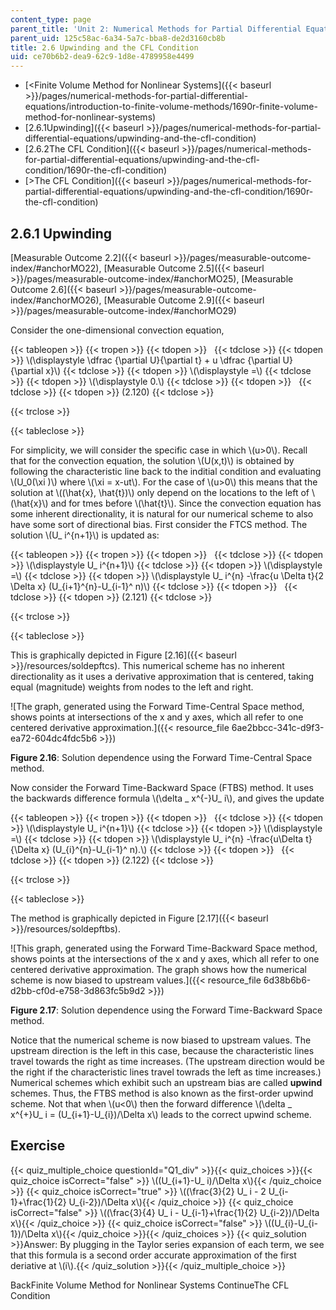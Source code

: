```yaml
---
content_type: page
parent_title: 'Unit 2: Numerical Methods for Partial Differential Equations'
parent_uid: 125c58ac-6a34-5a7c-bba8-de2d3160cb8b
title: 2.6 Upwinding and the CFL Condition
uid: ce70b6b2-dea9-62c9-1d8e-4789958e4499
---
```


*   [\<Finite Volume Method for Nonlinear Systems]({{< baseurl >}}/pages/numerical-methods-for-partial-differential-equations/introduction-to-finite-volume-methods/1690r-finite-volume-method-for-nonlinear-systems)
*   [2.6.1Upwinding]({{< baseurl >}}/pages/numerical-methods-for-partial-differential-equations/upwinding-and-the-cfl-condition)
*   [2.6.2The CFL Condition]({{< baseurl >}}/pages/numerical-methods-for-partial-differential-equations/upwinding-and-the-cfl-condition/1690r-the-cfl-condition)
*   [\>The CFL Condition]({{< baseurl >}}/pages/numerical-methods-for-partial-differential-equations/upwinding-and-the-cfl-condition/1690r-the-cfl-condition)

2.6.1 Upwinding
---------------

[Measurable Outcome 2.2]({{< baseurl >}}/pages/measurable-outcome-index/#anchorMO22), [Measurable Outcome 2.5]({{< baseurl >}}/pages/measurable-outcome-index/#anchorMO25), [Measurable Outcome 2.6]({{< baseurl >}}/pages/measurable-outcome-index/#anchorMO26), [Measurable Outcome 2.9]({{< baseurl >}}/pages/measurable-outcome-index/#anchorMO29)

Consider the one-dimensional convection equation,

{{< tableopen >}}
{{< tropen >}}
{{< tdopen >}}
 
{{< tdclose >}}
{{< tdopen >}}
\\(\\displaystyle \\dfrac {\\partial U}{\\partial t} + u \\dfrac {\\partial U}{\\partial x}\\)
{{< tdclose >}}
{{< tdopen >}}
\\(\\displaystyle =\\)
{{< tdclose >}}
{{< tdopen >}}
\\(\\displaystyle 0.\\)
{{< tdclose >}}
{{< tdopen >}}
 
{{< tdclose >}}
{{< tdopen >}}
(2.120)
{{< tdclose >}}

{{< trclose >}}

{{< tableclose >}}

For simplicity, we will consider the specific case in which \\(u>0\\). Recall that for the convection equation, the solution \\(U(x,t)\\) is obtained by following the characteristic line back to the inditial condition and evaluating \\(U\_0(\\xi )\\) where \\(\\xi = x-ut\\). For the case of \\(u>0\\) this means that the solution at \\((\\hat{x}, \\hat{t})\\) only depend on the locations to the left of \\(\\hat{x}\\) and for tmes before \\(\\hat{t}\\). Since the convection equation has some inherent directionality, it is natural for our numerical scheme to also have some sort of directional bias. First consider the FTCS method. The solution \\(U\_ i^{n+1}\\) is updated as:

{{< tableopen >}}
{{< tropen >}}
{{< tdopen >}}
 
{{< tdclose >}}
{{< tdopen >}}
\\(\\displaystyle U\_ i^{n+1}\\)
{{< tdclose >}}
{{< tdopen >}}
\\(\\displaystyle =\\)
{{< tdclose >}}
{{< tdopen >}}
\\(\\displaystyle U\_ i^{n} -\\frac{u \\Delta t}{2 \\Delta x} (U\_{i+1}^{n}-U\_{i-1}^ n)\\)
{{< tdclose >}}
{{< tdopen >}}
 
{{< tdclose >}}
{{< tdopen >}}
(2.121)
{{< tdclose >}}

{{< trclose >}}

{{< tableclose >}}

This is graphically depicted in Figure [2.16]({{< baseurl >}}/resources/soldepftcs). This numerical scheme has no inherent directionality as it uses a derivative approximation that is centered, taking equal (magnitude) weights from nodes to the left and right.

![The graph, generated using the Forward Time-Central Space method, shows points at intersections of the x and y axes, which all refer to one centered derivative approximation.]({{< resource_file 6ae2bbcc-341c-d9f3-ea72-604dc4fdc5b6 >}})

**Figure 2.16**: Solution dependence using the Forward Time-Central Space method.

Now consider the Forward Time-Backward Space (FTBS) method. It uses the backwards difference formula \\(\\delta \_ x^{-}U\_ i\\), and gives the update

{{< tableopen >}}
{{< tropen >}}
{{< tdopen >}}
 
{{< tdclose >}}
{{< tdopen >}}
\\(\\displaystyle U\_ i^{n+1}\\)
{{< tdclose >}}
{{< tdopen >}}
\\(\\displaystyle =\\)
{{< tdclose >}}
{{< tdopen >}}
\\(\\displaystyle U\_ i^{n} -\\frac{u\\Delta t}{\\Delta x} (U\_{i}^{n}-U\_{i-1}^ n).\\)
{{< tdclose >}}
{{< tdopen >}}
 
{{< tdclose >}}
{{< tdopen >}}
(2.122)
{{< tdclose >}}

{{< trclose >}}

{{< tableclose >}}

The method is graphically depicted in Figure [2.17]({{< baseurl >}}/resources/soldepftbs).

![This graph, generated using the Forward Time-Backward Space method, shows points at the intersections of the x and y axes, which all refer to one centered derivative approximation.  The graph shows how the numerical scheme is now biased to upstream values.]({{< resource_file 6d38b6b6-d2bb-cf0d-e758-3d863fc5b9d2 >}})

**Figure 2.17**: Solution dependence using the Forward Time-Backward Space method.

Notice that the numerical scheme is now biased to upstream values. The upstream direction is the left in this case, because the characteristic lines travel towards the right as time increases. (The upstream direction would be the right if the characteristic lines travel towrads the left as time increases.) Numerical schemes which exhibit such an upstream bias are called **upwind** schemes. Thus, the FTBS method is also known as the first-order upwind scheme. Not that when \\(u\<0\\) then the forward difference \\(\\delta \_ x^{+}U\_ i = (U\_{i+1}-U\_{i})/\\Delta x\\) leads to the correct upwind scheme.

Exercise
--------

{{< quiz_multiple_choice questionId="Q1_div" >}}{{< quiz_choices >}}{{< quiz_choice isCorrect="false" >}} \\((U\_{i+1}-U\_ i)/\\Delta x\\){{< /quiz_choice >}}
{{< quiz_choice isCorrect="true" >}} \\((\\frac{3}{2} U\_ i - 2 U\_{i-1}+\\frac{1}{2} U\_{i-2})/\\Delta x\\){{< /quiz_choice >}}
{{< quiz_choice isCorrect="false" >}} \\((\\frac{3}{4} U\_ i - U\_{i-1}+\\frac{1}{2} U\_{i-2})/\\Delta x\\){{< /quiz_choice >}}
{{< quiz_choice isCorrect="false" >}} \\((U\_{i}-U\_{i-1})/\\Delta x\\){{< /quiz_choice >}}{{< /quiz_choices >}}
{{< quiz_solution >}}Answer: By plugging in the Taylor series expansion of each term, we see that this formula is a second order accurate approximation of the first deriative at \\(i\\).{{< /quiz_solution >}}{{< /quiz_multiple_choice >}}

BackFinite Volume Method for Nonlinear Systems ContinueThe CFL Condition